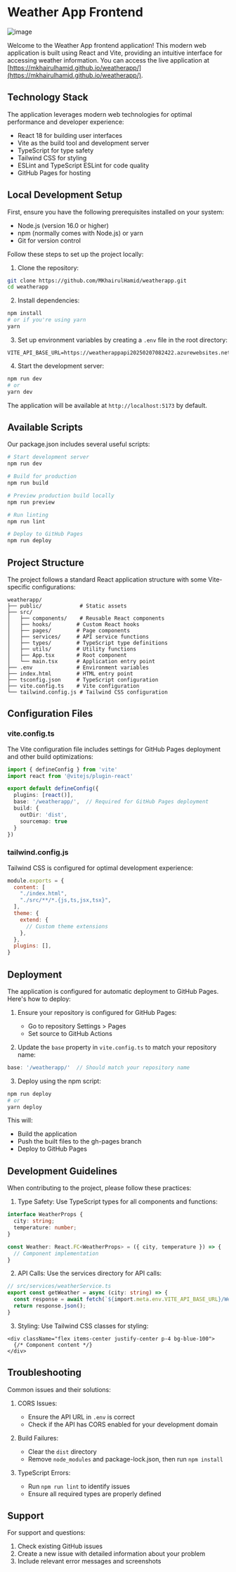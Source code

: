 # Weather App Frontend

![image](https://github.com/user-attachments/assets/37fc706a-f59a-4f63-8fe9-aed25e6b7f36)



Welcome to the Weather App frontend application! This modern web application is built using React and Vite, providing an intuitive interface for accessing weather information. You can access the live application at [https://mkhairulhamid.github.io/weatherapp/](https://mkhairulhamid.github.io/weatherapp/).

## Technology Stack

The application leverages modern web technologies for optimal performance and developer experience:

- React 18 for building user interfaces
- Vite as the build tool and development server
- TypeScript for type safety
- Tailwind CSS for styling
- ESLint and TypeScript ESLint for code quality
- GitHub Pages for hosting

## Local Development Setup

First, ensure you have the following prerequisites installed on your system:

- Node.js (version 16.0 or higher)
- npm (normally comes with Node.js) or yarn
- Git for version control

Follow these steps to set up the project locally:

1. Clone the repository:
```bash
git clone https://github.com/MKhairulHamid/weatherapp.git
cd weatherapp
```

2. Install dependencies:
```bash
npm install
# or if you're using yarn
yarn
```

3. Set up environment variables by creating a `.env` file in the root directory:
```env
VITE_API_BASE_URL=https://weatherappapi20250207082422.azurewebsites.net
```

4. Start the development server:
```bash
npm run dev
# or
yarn dev
```

The application will be available at `http://localhost:5173` by default.

## Available Scripts

Our package.json includes several useful scripts:

```bash
# Start development server
npm run dev

# Build for production
npm run build

# Preview production build locally
npm run preview

# Run linting
npm run lint

# Deploy to GitHub Pages
npm run deploy
```

## Project Structure

The project follows a standard React application structure with some Vite-specific configurations:

```
weatherapp/
├── public/            # Static assets
├── src/
│   ├── components/    # Reusable React components
│   ├── hooks/        # Custom React hooks
│   ├── pages/        # Page components
│   ├── services/     # API service functions
│   ├── types/        # TypeScript type definitions
│   ├── utils/        # Utility functions
│   ├── App.tsx       # Root component
│   └── main.tsx      # Application entry point
├── .env              # Environment variables
├── index.html        # HTML entry point
├── tsconfig.json     # TypeScript configuration
├── vite.config.ts    # Vite configuration
└── tailwind.config.js # Tailwind CSS configuration
```

## Configuration Files

### vite.config.ts
The Vite configuration file includes settings for GitHub Pages deployment and other build optimizations:

```typescript
import { defineConfig } from 'vite'
import react from '@vitejs/plugin-react'

export default defineConfig({
  plugins: [react()],
  base: '/weatherapp/',  // Required for GitHub Pages deployment
  build: {
    outDir: 'dist',
    sourcemap: true
  }
})
```

### tailwind.config.js
Tailwind CSS is configured for optimal development experience:

```javascript
module.exports = {
  content: [
    "./index.html",
    "./src/**/*.{js,ts,jsx,tsx}",
  ],
  theme: {
    extend: {
      // Custom theme extensions
    },
  },
  plugins: [],
}
```

## Deployment

The application is configured for automatic deployment to GitHub Pages. Here's how to deploy:

1. Ensure your repository is configured for GitHub Pages:
   - Go to repository Settings > Pages
   - Set source to GitHub Actions

2. Update the `base` property in `vite.config.ts` to match your repository name:
```typescript
base: '/weatherapp/'  // Should match your repository name
```

3. Deploy using the npm script:
```bash
npm run deploy
# or
yarn deploy
```

This will:
- Build the application
- Push the built files to the gh-pages branch
- Deploy to GitHub Pages

## Development Guidelines

When contributing to the project, please follow these practices:

1. Type Safety: Use TypeScript types for all components and functions:
```typescript
interface WeatherProps {
  city: string;
  temperature: number;
}

const Weather: React.FC<WeatherProps> = ({ city, temperature }) => {
  // Component implementation
}
```

2. API Calls: Use the services directory for API calls:
```typescript
// src/services/weatherService.ts
export const getWeather = async (city: string) => {
  const response = await fetch(`${import.meta.env.VITE_API_BASE_URL}/WeatherForecast/${city}`);
  return response.json();
}
```

3. Styling: Use Tailwind CSS classes for styling:
```tsx
<div className="flex items-center justify-center p-4 bg-blue-100">
  {/* Component content */}
</div>
```

## Troubleshooting

Common issues and their solutions:

1. CORS Issues:
   - Ensure the API URL in `.env` is correct
   - Check if the API has CORS enabled for your development domain

2. Build Failures:
   - Clear the `dist` directory
   - Remove `node_modules` and package-lock.json, then run `npm install`

3. TypeScript Errors:
   - Run `npm run lint` to identify issues
   - Ensure all required types are properly defined

## Support

For support and questions:
1. Check existing GitHub issues
2. Create a new issue with detailed information about your problem
3. Include relevant error messages and screenshots
